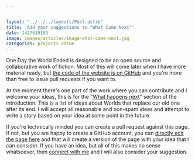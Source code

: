 ```yaml
---


layout: "../../../layouts/Post.astro"
title: 'Add your suggestions to "What Came Next"'
date: 1427019183
image: images/articles/image-what-came-next.jpg
categories: projects odtwe
---
```


One Day the World Ended is designed to be an open source and collaborative work of fiction. Most of this will come later when I have more material ready, but <a href="https://github.com/ChrisChinchilla/One-Day-the-World-Ended-Jekyll" target="_blank">the code of the website is on GitHub</a> and you're more than free to issue pull requests if you want to.

At the moment there's one part of the work where you can contribute and I welcome your ideas, this is for the "<a href="https://onedaytheworldended.com/whatnext/" target="_blank">What happens next</a>" section of the introduction. This is a list of ideas about Worlds that replace our old one after its end. I will accept all reasonable and non-spam ideas and attempt to write a story based on your idea at some point in the future.

If you're technically minded you can create a pull request against this page. If not, but you are happy to create a GitHub account, you can <a href="https://github.com/ChrisChinchilla/One-Day-the-World-Ended-Jekyll/blob/master/_posts/2015-03-22-what-came-next.md" target="_blank">directly edit the page here</a> and that will create a version of the page with your idea that I can consider. If you have an idea, but all of this makes no sense whatsoever, then [connect with me](/connect) and I will also consider your suggestion.
